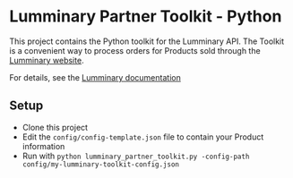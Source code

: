 # Lumminary Partner Toolkit - Python

This project contains the Python toolkit for the Lumminary API. The Toolkit is a convenient way to process orders for Products sold through the [Lumminary website](https://lumminary.com).

For details, see the [Lumminary documentation](http://api.lumminary.com/docs)

## Setup

* Clone this project
* Edit the `config/config-template.json` file to contain your Product information
* Run with `python lumminary_partner_toolkit.py -config-path config/my-lumminary-toolkit-config.json`
